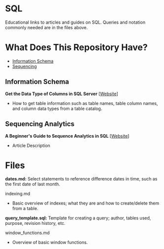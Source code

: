 # SQL
Educational links to articles and guides on SQL. Queries and notation commonly needed are in the files above.

# What Does This Repository Have?

- [Information Schema](#information-schema)
- [Sequencing](#sequencing-analytics)

## Information Schema

**Get the Data Type of Columns in SQL Server** [[Website](https://datatofish.com/data-type-columns-sql-server/)]
* How to get table information such as table names, table column names, and column data types from a table catalog.

## Sequencing Analytics

**A Beginner's Guide to Sequence Analytics in SQL** [[Website](https://www.motifanalytics.com/posts/a-beginners-guide-to-sequence-analytics-in-sql)]
* Article Description

# Files
**dates.md:** Select statements to reference difference dates in time, such as the first date of last month.

indexing.md
* Basic overview of indexes; what they are and how to create/delete them from a table.

**query_template.sql:** Template for creating a query; author, tables used, purpose, revision history, etc.

window_functions.md
* Overview of basic window functions.
